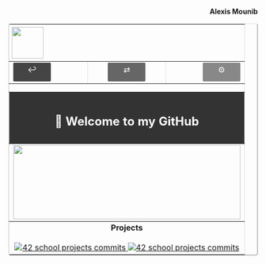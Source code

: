 <!-- Prénom à droite hors de la table -->
<p align="right"><b>Alexis Mounib</b></p>

<!-- Table principale pleine largeur possible -->
<table align="center" border="1" cellpadding="0" cellspacing="0" width="100%" style="border-collapse: collapse; border-color: #ddd; border-radius: 4px;">

  <!-- Icon en haut à gauche -->
  <tr>
    <td colspan="3" align="left" style="padding:5px;">
      <img src="https://raw.githubusercontent.com/zoyern/badges/main/icon.gif" height="64">
    </td>
  </tr>

  <!-- Ligne des 3 boutons, colonnes égales -->
  <tr>
    <td align="left" width="33%">
      <span style="
        display: inline-block;
        padding: 4px 8px;
        border-radius: 2px;
        background: #444;
        color: #fff;
        width: 60px;
        height: 30px;
        text-align: center;
      ">↩</span>
    </td>
    <td align="center" width="33%">
      <span style="
        display: inline-block;
        padding: 4px 8px;
        border-radius: 2px;
        background: #666;
        color: #fff;
        width: 60px;
        height: 30px;
        text-align: center;
      ">⇄</span>
    </td>
    <td align="right" width="33%">
      <span style="
        display: inline-block;
        padding: 4px 8px;
        border-radius: 2px;
        background: #888;
        color: #fff;
        width: 60px;
        height: 30px;
        text-align: center;
      ">⚙</span>
    </td>
  </tr>

  <!-- Séparateur full width -->
  <tr>
    <td colspan="3">
      <img src="https://raw.githubusercontent.com/zoyern/badges/main/sep.gif" width="100%" height="10">
    </td>
  </tr>

  <!-- Welcome message -->
  <tr>
    <td colspan="3" align="center" bgcolor="#333" style="color: #fff; font-weight: bold; padding: 10px;">
      <h2>👋 Welcome to my GitHub </h2>
    </td>
  </tr>

  <!-- Banner GIF -->
  <tr>
    <td colspan="3">
      <img src="https://raw.githubusercontent.com/zoyern/badges/main/banner.gif" width="100%" height="150px">
    </td>
  </tr>

  <!-- Projects -->
  <tr>
    <td colspan="3" align="center">
      <b>Projects</b><br><br>
      <a href="https://github.com/zoyern/42_school_projects" target="_blank">
        <img src="https://raw.githubusercontent.com/zoyern/badges/main/42_school_projects_commits.svg?v=3" alt="42 school projects commits">
      </a>
            <a href="https://github.com/zoyern/42_school_projects" target="_blank">
        <img src="https://raw.githubusercontent.com/zoyern/badges/main/42_school_projects_commits.svg?v=3" alt="42 school projects commits">
      </a>
    </td>
  </tr>

</table>
